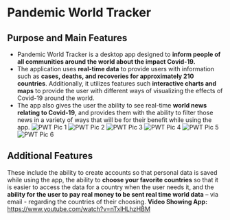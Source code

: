 # Pandemic World Tracker

## Purpose and Main Features
- Pandemic World Tracker is a desktop app designed to **inform people of all communities around the world about the impact Covid-19.**
- The application uses **real-time data** to provide users with information such as **cases, deaths, and recoveries for approximately 210 countries**. Additionally, it utilizes features such **interactive charts and maps** to provide the user with different ways of visualizing the effects of Covid-19 around the world. 
- The app also gives the user the ability to see real-time **world news relating to Covid-19**, and provides them with the ability to filter those news in a variety of ways that will be for their benefit while using the app.
![PWT Pic 1](https://user-images.githubusercontent.com/84081765/210266409-c7c23143-3fd7-4a74-810c-90acc77e5e7b.png)
![PWT Pic 2](https://user-images.githubusercontent.com/84081765/210266438-9cca9cbb-7e55-4be9-b271-fb1cc143f94c.png)
![PWT Pic 3](https://user-images.githubusercontent.com/84081765/210266439-c928077a-720e-4c5c-8405-7b82a9ace318.png)
![PWT Pic 4](https://user-images.githubusercontent.com/84081765/210266443-4ed95fad-9bd7-47b0-9ce4-f05fb29ad9ae.png)
![PWT Pic 5](https://user-images.githubusercontent.com/84081765/210266445-38ea40db-bddc-451e-a1a6-a52d068ef7b8.png)
![PWT Pic 6](https://user-images.githubusercontent.com/84081765/210266448-c278faaf-b452-4c41-8343-6ddd87393bdb.png)

## Additional Features
These include the ability to create accounts so that personal data is saved while using the app, the ability to **choose your favorite countries** so that it is easier to access the data for a country when the user needs it, and the **ability for the user to pay real money to be sent real time world data** – via email - regarding the countries of their choosing.
**Video Showing App:** https://www.youtube.com/watch?v=nTxlHLhzHBM
